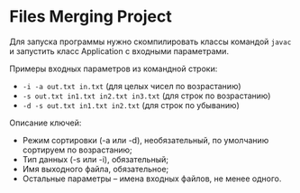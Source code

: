 # Files Merging Project

Для запуска программы нужно скомпилировать классы командой `javac` и запустить класс Application с входными параметрами.

Примеры входных параметров из командной строки:
- `-i -a out.txt in.txt` (для целых чисел по возрастанию)
- `-s out.txt in1.txt in2.txt in3.txt` (для строк по возрастанию)
- `-d -s out.txt in1.txt in2.txt` (для строк по убыванию)

Описание ключей:
- Режим сортировки (-a или -d), необязательный, по умолчанию сортируем по возрастанию;
- Тип данных (-s или -i), обязательный;
- Имя выходного файла, обязательное;
- Остальные параметры – имена входных файлов, не менее одного.